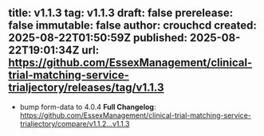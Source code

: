 title:	v1.1.3
tag:	v1.1.3
draft:	false
prerelease:	false
immutable:	false
author:	crouchcd
created:	2025-08-22T01:50:59Z
published:	2025-08-22T19:01:34Z
url:	https://github.com/EssexManagement/clinical-trial-matching-service-trialjectory/releases/tag/v1.1.3
--
- bump form-data to 4.0.4
**Full Changelog**: https://github.com/EssexManagement/clinical-trial-matching-service-trialjectory/compare/v1.1.2...v1.1.3
